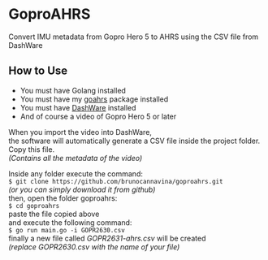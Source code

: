 # GoproAHRS
Convert IMU metadata from Gopro Hero 5 to AHRS using the CSV file from DashWare

## How to Use
- You must have Golang installed<br/>
- You must have my [goahrs](https://github.com/brunocannavina/goahrs) package installed<br/>
- You must have [DashWare](http://www.dashware.net/) installed<br/>
- And of course a video of Gopro Hero 5 or later<br/>

When you import the video into DashWare,<br/>
the software will automatically generate a CSV file inside the project folder.<br/>
Copy this file.<br/>
_(Contains all the metadata of the video)_<br/>

Inside any folder execute the command:<br/>
`$ git clone https://github.com/brunocannavina/goproahrs.git`<br/>
_(or you can simply download it from github)_<br/>
then, open the folder goproahrs:<br/>
`$ cd goproahrs`<br/>
paste the file copied above<br/>
and execute the following command:<br/>
`$ go run main.go -i GOPR2630.csv`<br/>
finally a new file called _GOPR2631-ahrs.csv_ will be created<br/>
_(replace GOPR2630.csv with the name of your file)_<br/>
